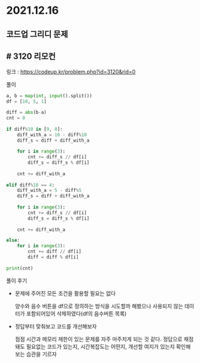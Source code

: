 # 2021.12.16

## 코드업 그리디 문제

## # 3120 리모컨

링크 : https://codeup.kr/problem.php?id=3120&rid=0



풀이

```python
a, b = map(int, input().split())
df = [10, 5, 1]

diff = abs(b-a)
cnt = 0
    
if diff%10 in [9, 8]: 
    diff_with_a = 10 - diff%10
    diff_s = diff + diff_with_a
    
    for i in range(3):    
        cnt += diff_s // df[i]
        diff_s = diff_s % df[i]
    
    cnt += diff_with_a
                
elif diff%10 == 4:
    diff_with_a = 5 - diff%5
    diff_s = diff + diff_with_a
    
    for i in range(3):
        cnt += diff_s // df[i]
        diff_s = diff_s % df[i]
    
    cnt += diff_with_a

else:
    for i in range(3):
        cnt += diff // df[i]
        diff = diff % df[i]
        
print(cnt)
```



풀이 후기

* 문제에 주어진 모든 조건을 활용할 필요는 없다

  양수와 음수 버튼을 df으로 정의하는 방식을 시도할까 해봤으나 사용되지 않는 데이터가 포함되어있어 삭제하였다(df의 음수버튼 목록)

* 정답부터 맞춰보고 코드를 개선해보자

  점점 시간과 메모리 제한이 있는 문제를 자주 마주치게 되는 것 같다. 정답으로 채점돼도 필요없는 코드가 있는지, 시간복잡도는 어떤지, 개선할 여지가 있는지 확인해보는 습관을 기르자